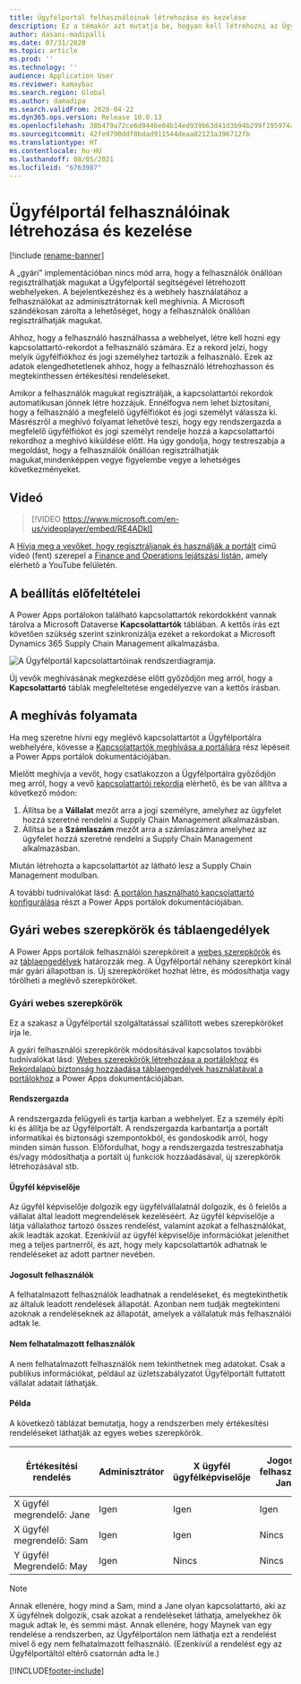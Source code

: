 ```yaml
---
title: Ügyfélportál felhasználóinak létrehozása és kezelése
description: Ez a témakör azt mutatja be, hogyan kell létrehozni az Ügyfélportál felhasználói fiókjait, és hogyan állíthatja be a rájuk vonatkozó engedélyeket.
author: dasani-madipalli
ms.date: 07/31/2020
ms.topic: article
ms.prod: ''
ms.technology: ''
audience: Application User
ms.reviewer: kamaybac
ms.search.region: Global
ms.author: damadipa
ms.search.validFrom: 2020-04-22
ms.dyn365.ops.version: Release 10.0.13
ms.openlocfilehash: 38b479a72ce6d9446e04b14ed939b63d41d3b94b299f195974a84ca7c8ad0d65
ms.sourcegitcommit: 42fe9790ddf0bdad911544deaa82123a396712fb
ms.translationtype: HT
ms.contentlocale: hu-HU
ms.lasthandoff: 08/05/2021
ms.locfileid: "6763987"
---
```

# <a name="create-and-manage-customer-portal-users"></a>Ügyfélportál felhasználóinak létrehozása és kezelése

[!include [rename-banner](~/includes/cc-data-platform-banner.md)]

A „gyári” implementációban nincs mód arra, hogy a felhasználók önállóan regisztrálhatják magukat a Ügyfélportál segítségével létrehozott webhelyeken. A bejelentkezéshez és a webhely használatához a felhasználókat az adminisztrátornak kell meghívnia. A Microsoft szándékosan zárolta a lehetőséget, hogy a felhasználók önállóan regisztrálhatják magukat.

Ahhoz, hogy a felhasználó használhassa a webhelyet, létre kell hozni egy kapcsolattartó-rekordot a felhasználó számára. Ez a rekord jelzi, hogy melyik ügyfélfiókhoz és jogi személyhez tartozik a felhasználó. Ezek az adatok elengedhetetlenek ahhoz, hogy a felhasználó létrehozhasson és megtekinthessen értékesítési rendeléseket.

Amikor a felhasználók magukat regisztrálják, a kapcsolattartói rekordok automatikusan jönnek létre hozzájuk. Ennélfogva nem lehet biztosítani, hogy a felhasználó a megfelelő ügyfélfiókot és jogi személyt válassza ki. Másrészről a meghívó folyamat lehetővé teszi, hogy egy rendszergazda a megfelelő ügyfélfiókot és jogi személyt rendelje hozzá a kapcsolattartói rekordhoz a meghívó kiküldése előtt. Ha úgy gondolja, hogy testreszabja a megoldást, hogy a felhasználók önállóan regisztrálhatják magukat,mindenképpen vegye figyelembe vegye a lehetséges következményeket.

## <a name="video"></a>Videó
> [!VIDEO https://www.microsoft.com/en-us/videoplayer/embed/RE4ADkI]

A [Hívja meg a vevőket, hogy regisztráljanak és használják a portált](https://youtu.be/drGUYHX9QIQ) című videó (fent) szerepel a [Finance and Operations lejátszási listán,](https://www.youtube.com/playlist?list=PLcakwueIHoT_SYfIaPGoOhloFoCXiUSyW) amely elérhető a YouTube felületén.

## <a name="prerequisite-setup"></a>A beállítás előfeltételei

A Power Apps portálokon található kapcsolattartók rekordokként vannak tárolva a Microsoft Dataverse **Kapcsolattartók** táblában. A kettős írás ezt követően szükség szerint szinkronizálja ezeket a rekordokat a Microsoft Dynamics 365 Supply Chain Management alkalmazásba.

![A Ügyfélportál kapcsolattartóinak rendszerdiagramja.](media/customer-portal-contacts.png "A Ügyfélportál kapcsolattartóinak rendszerdiagramja")

Új vevők meghívásának megkezdése előtt győződjön meg arról, hogy a **Kapcsolattartó** táblák megfeleltetése engedélyezve van a kettős írásban.

## <a name="the-invitation-process"></a>A meghívás folyamata

Ha meg szeretne hívni egy meglévő kapcsolattartót a Ügyfélportálra webhelyére, kövesse a [Kapcsolattartók meghívása a portáljára](/powerapps/maker/portals/configure/invite-contacts) rész lépéseit a Power Apps portálok dokumentációjában.

Mielőtt meghívja a vevőt, hogy csatlakozzon a Ügyfélportálra győződjön meg arról, hogy a vevő [kapcsolattartói rekordja](/powerapps/maker/portals/configure/configure-contacts) elérhető, és be van állítva a következő módon:

1. Állítsa be a **Vállalat** mezőt arra a jogi személyre, amelyhez az ügyfelet hozzá szeretné rendelni a Supply Chain Management alkalmazásban.
2. Állítsa be a **Számlaszám** mezőt arra a számlaszámra amelyhez az ügyfelet hozzá szeretné rendelni a Supply Chain Management alkalmazásban.

Miután létrehozta a kapcsolattartót az látható lesz a Supply Chain Management modulban.

A további tudnivalókat lásd: [A portálon használható kapcsolattartó konfigurálása](/powerapps/maker/portals/configure/configure-contacts) részt a Power Apps portálok dokumentációjában.

## <a name="out-of-box-web-roles-and-table-permissions"></a>Gyári webes szerepkörök és táblaengedélyek

A Power Apps portálok felhasználói szerepköreit a [webes szerepkörök](/powerapps/maker/portals/configure/create-web-roles) és az [táblaengedélyek](/powerapps/maker/portals/configure/assign-entity-permissions) határozzák meg. A Ügyfélportál néhány szerepkört kínál már gyári állapotban is. Új szerepköröket hozhat létre, és módosíthatja vagy törölheti a meglévő szerepköröket.

### <a name="out-of-box-web-roles"></a>Gyári webes szerepkörök

Ez a szakasz a Ügyfélportál szolgáltatással szállított webes szerepköröket írja le.

A gyári felhasználói szerepkörök módosításával kapcsolatos további tudnivalókat lásd: [Webes szerepkörök létrehozása a portálokhoz](/powerapps/maker/portals/configure/create-web-roles) és [Rekordalapú biztonság hozzáadása táblaengedélyek használatával a portálokhoz](/powerapps/maker/portals/configure/assign-entity-permissions) a Power Apps dokumentációjában.

#### <a name="administrator"></a>Rendszergazda

A rendszergazda felügyeli és tartja karban a webhelyet. Ez a személy építi ki és állítja be az Ügyfélportált. A rendszergazda karbantartja a portált informatikai és biztonsági szempontokból, és gondoskodik arról, hogy minden simán fusson. Előfordulhat, hogy a rendszergazda testreszabhatja és/vagy módosíthatja a portált új funkciók hozzáadásával, új szerepkörök létrehozásával stb.

#### <a name="customer-representative"></a>Ügyfél képviselője

Az ügyfél képviselője dolgozik egy ügyfélvállalatnál dolgozik, és ő felelős a vállalat által leadott megrendelések kezeléséért. Az ügyfél képviselője a látja vállalathoz tartozó összes rendelést, valamint azokat a felhasználókat, akik leadták azokat. Ezenkívül az ügyfél képviselője információkat jeleníthet meg a teljes partnerről, és azt, hogy mely kapcsolattartók adhatnak le rendeléseket az adott partner nevében.

#### <a name="authorized-users"></a>Jogosult felhasználók

A felhatalmazott felhasználók leadhatnak a rendeléseket, és megtekinthetik az általuk leadott rendelések állapotát. Azonban nem tudják megtekinteni azoknak a rendeléseknek az állapotát, amelyek a vállalatuk más felhasználói adtak le.

#### <a name="unauthorized-users"></a>Nem felhatalmazott felhasználók

A nem felhatalmazott felhasználók nem tekinthetnek meg adatokat. Csak a publikus információkat, például az üzletszabályzatot Ügyfélportált futtatott vállalat adatait láthatják.

#### <a name="example"></a>Példa

A következő táblázat bemutatja, hogy a rendszerben mely értékesítési rendeléseket láthatják az egyes webes szerepkörök.

| Értékesítési rendelés | Adminisztrátor | X&nbsp;ügyfél ügyfélképviselője | Jogosult felhasználó: Jane | Jogosult felhasználó: Sam | Nem felhatalmazott felhasználó: May |
|---|---|---|---|---|---|
| X&nbsp;ügyfél megrendelő:&nbsp;Jane | Igen | Igen | Igen | Nincs | Nincs |
| X&nbsp;ügyfél megrendelő:&nbsp;Sam | Igen | Igen | Nincs | Igen | Nincs |
| Y&nbsp;ügyfél Megrendelő:&nbsp;May | Igen | Nincs | Nincs | Nincs | Nincs |

> [!NOTE]
> Annak ellenére, hogy mind a Sam, mind a Jane olyan kapcsolattartó, aki az X ügyfélnek dolgozik, csak azokat a rendeléseket láthatja, amelyekhez ők maguk adtak le, és semmi mást. Annak ellenére, hogy Maynek van egy rendelése a rendszerben, az Ügyfélportálon nem láthatja ezt a rendelést mivel ő egy nem felhatalmazott felhasználó. (Ezenkívül a rendelést egy az Ügyfélportáltól eltérő csatornán adta le.)


[!INCLUDE[footer-include](../../includes/footer-banner.md)]